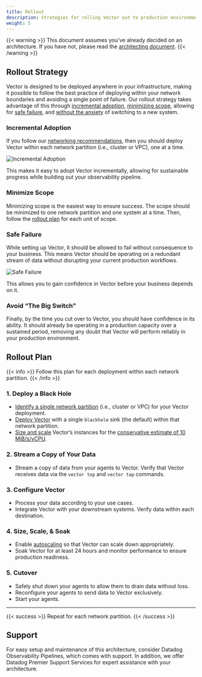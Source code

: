 ```yaml
---
title: Rollout
description: Strategies for rolling Vector out to production environments.
weight: 5
---
```

{{< warning >}}
This document assumes you’ve already decided on an architecture. If you have not, please read the [architecting document](/docs/setup/going-to-prod/architecting/).
{{< /warning >}}

## Rollout Strategy

Vector is designed to be deployed anywhere in your infrastructure, making it possible to follow the best practice of deploying within your network boundaries and avoiding a single point of failure. Our rollout strategy takes advantage of this through [incremental adoption](#incremental-adoption), [minimizing scope](#minimize-scope), allowing for [safe failure](#safe-failure), and [without the anxiety](#avoid-the-big-switch) of switching to a new system.

### Incremental Adoption

If you follow our [networking recommendations](/docs/setup/going-to-prod/architecting/#networking), then you should deploy Vector within each network partition (i.e., cluster or VPC), one at a time.

![Incremental Adoption](/img/going-to-prod/incremental-adoption.png)

This makes it easy to adopt Vector incrementally, allowing for sustainable progress while building out your observability pipeline.

### Minimize Scope

Minimizing scope is the easiest way to ensure success. The scope should be minimized to one network partition and one system at a time. Then, follow the [rollout plan](#rollout-plan) for each unit of scope.

### Safe Failure

While setting up Vector, it should be allowed to fail without consequence to your business. This means Vector should be operating on a redundant stream of data without disrupting your current production workflows.

![Safe Failure](/img/going-to-prod/safe-failure.png)

This allows you to gain confidence in Vector before your business depends on it.

### Avoid “The Big Switch”

Finally, by the time you cut over to Vector, you should have confidence in its ability. It should already be operating in a production capacity over a sustained period, removing any doubt that Vector will perform reliably in your production environment.

## Rollout Plan

{{< info >}}
Follow this plan for each deployment within each network partition.
{{< /info >}}

### 1. Deploy a Black Hole

- [Identify a single network partition](/docs/setup/going-to-prod/architecting/#boundaries) (i.e., cluster or VPC) for your Vector deployment.
- [Deploy Vector](/docs/setup/deployment/) with a single `blackhole` sink (the default) within that network partition.
- [Size and scale](/docs/setup/going-to-prod/sizing/) Vector’s instances for the [conservative estimate of 10 MiB/s/vCPU](/docs/setup/going-to-prod/sizing/#estimations).

### 2. Stream a Copy of Your Data

- Stream a copy of data from your agents to Vector. Verify that Vector receives data via the `vector top` and `vector tap` commands.

### 3. Configure Vector

- Process your data according to your use cases.
- Integrate Vector with your downstream systems. Verify data within each destination.

### 4. Size, Scale, & Soak

- Enable [autoscaling](/docs/setup/going-to-prod/sizing/#autoscaling) so that Vector can scale down appropriately.
- Soak Vector for at least 24 hours and monitor performance to ensure production readiness.

### 5. Cutover

- Safely shut down your agents to allow them to drain data without loss.
- Reconfigure your agents to send data to Vector exclusively.
- Start your agents.

---

{{< success >}}
Repeat for each network partition.
{{< /success >}}

## Support

For easy setup and maintenance of this architecture, consider Datadog Observability Pipelines, which comes with support. In addition, we offer Datadog Premier Support Services for expert assistance with your architecture.
